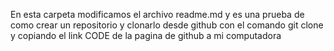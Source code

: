 En esta carpeta modificamos el archivo readme.md y es una prueba de como crear un repositorio y clonarlo desde github  con el comando git clone y copiando el link CODE de la pagina de github a mi computadora

